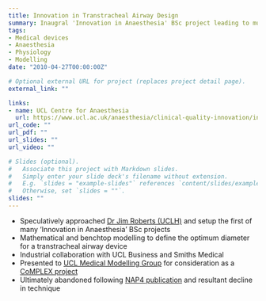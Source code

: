 ```yaml
---
title: Innovation in Transtracheal Airway Design
summary: Inaugral 'Innovation in Anaesthesia' BSc project leading to multidisciplary and industrial collaboration
tags:
- Medical devices
- Anaesthesia
- Physiology
- Modelling
date: "2010-04-27T00:00:00Z"

# Optional external URL for project (replaces project detail page).
external_link: ""

links:
- name: UCL Centre for Anaesthesia
  url: https://www.ucl.ac.uk/anaesthesia/clinical-quality-innovation/innovation
url_code: ""
url_pdf: ""
url_slides: ""
url_video: ""

# Slides (optional).
#   Associate this project with Markdown slides.
#   Simply enter your slide deck's filename without extension.
#   E.g. `slides = "example-slides"` references `content/slides/example-slides.md`.
#   Otherwise, set `slides = ""`.
slides: ""
---
```


* Speculatively approached [Dr Jim Roberts (UCLH)](https://www.ucl.ac.uk/anaesthesia/clinical-quality-innovation/innovation) and setup the first of many ‘Innovation in Anaesthesia’ BSc projects
* Mathematical and benchtop modelling to define the optimum diameter for a transtracheal airway device
* Industrial collaboration with UCL Business and Smiths Medical
* Presented to [UCL Medical Modelling Group](https://www.ucl.ac.uk/medical-modelling/) for consideration as a [CoMPLEX project](https://www.ucl.ac.uk/complex/)
* Ultimately abandoned following [NAP4 publication](https://www.nationalauditprojects.org.uk/NAP4-Report) and resultant decline in technique

